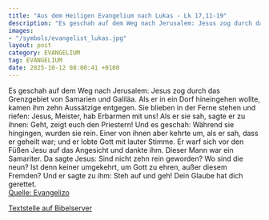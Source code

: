 ```yaml
---
title: "Aus dem Heiligen Evangelium nach Lukas - Lk 17,11-19"
description: "Es geschah auf dem Weg nach Jerusalem: Jesus zog durch das Grenzgebiet von Samarien und Galiläa. Als er in ein Dorf hineingehen wollte, kamen ihm zehn Aussätzige entgegen. Sie blieben in der Ferne stehen und riefen: Jesus, Meister, hab Erbarmen mit uns! Als er sie sah, sagte er z...."
images:
- "/symbols/evangelist_lukas.jpg"
layout: post
category: EVANGELIUM
tag: EVANGELIUM
date: 2025-10-12 08:00:41 +0100
---
```

Es geschah auf dem Weg nach Jerusalem: Jesus zog durch das Grenzgebiet von Samarien und Galiläa.
Als er in ein Dorf hineingehen wollte, kamen ihm zehn Aussätzige entgegen. Sie blieben in der Ferne stehen
und riefen: Jesus, Meister, hab Erbarmen mit uns!
Als er sie sah, sagte er zu ihnen: Geht, zeigt euch den Priestern! Und es geschah: Während sie hingingen, wurden sie rein.<!--more-->
Einer von ihnen aber kehrte um, als er sah, dass er geheilt war; und er lobte Gott mit lauter Stimme.
Er warf sich vor den Füßen Jesu auf das Angesicht und dankte ihm. Dieser Mann war ein Samariter.
Da sagte Jesus: Sind nicht zehn rein geworden? Wo sind die neun?
Ist denn keiner umgekehrt, um Gott zu ehren, außer diesem Fremden?
Und er sagte zu ihm: Steh auf und geh! Dein Glaube hat dich gerettet.<br>
[Quelle: Evangelizo](https://evangeliumtagfuertag.org/DE/gospel)

[Textstelle auf Bibelserver](https://www.bibleserver.com/EU/Lukas17,11-19)
